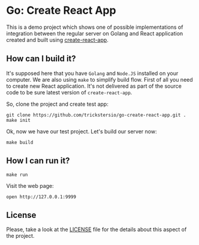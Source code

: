 # Go: Create React App

This is a demo project which shows one of possible implementations of integration between the regular server on Golang and 
React application created and built using [create-react-app](https://github.com/facebook/create-react-app).

## How can I build it?

It's supposed here that you have `Golang` and `Node.JS` installed on your computer. We are also using `make` to simplify
build flow. First of all you need to create new React application. It's not delivered as part of the source code to be sure 
latest version of `create-react-app`. 

So, clone the project and create test app:

```shell script
git clone https://github.com/trickstersio/go-create-react-app.git .
make init
```

Ok, now we have our test project. Let's build our server now:

```shell script
make build
```

## How I can run it?

```shell script
make run
```

Visit the web page:

```shell script
open http://127.0.0.1:9999
```

## License

Please, take a look at the [LICENSE](https://github.com/trickstersio/go-create-react-app/blob/master/LICENSE) file for the 
details about this aspect of the project.